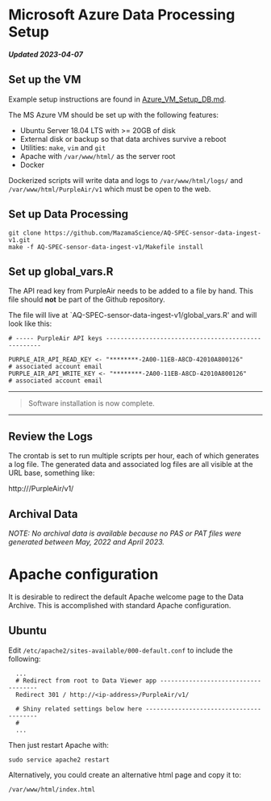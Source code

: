 # Microsoft Azure Data Processing Setup

**_Updated 2023-04-07_**

## Set up the VM

Example setup instructions are found in [Azure_VM_Setup_DB.md](Azure_VM_Setup_DP.md).

The MS Azure VM should be set up with the following features:

- Ubuntu Server 18.04 LTS with >= 20GB of disk
- External disk or backup so that data archives survive a reboot
- Utilities: `make`, `vim` and `git`
- Apache with `/var/www/html/` as the server root
- Docker

Dockerized scripts will write data and logs to `/var/www/html/logs/` and
`/var/www/html/PurpleAir/v1` which must be open to the web.

## Set up Data Processing

```
git clone https://github.com/MazamaScience/AQ-SPEC-sensor-data-ingest-v1.git
make -f AQ-SPEC-sensor-data-ingest-v1/Makefile install
```

## Set up global_vars.R

The API read key from PurpleAir needs to be added to a file by hand. This file
should **not** be part of the Github repository.

The file will live at `AQ-SPEC-sensor-data-ingest-v1/global_vars.R' and will
look like this:

```
# ----- PurpleAir API keys ----------------------------------------------------

PURPLE_AIR_API_READ_KEY <- "********-2A00-11EB-A8CD-42010A800126"     # associated account email
PURPLE_AIR_API_WRITE_KEY <- "********-2A00-11EB-A8CD-42010A800126"    # associated account email
```

---

> Software installation is now complete.

---

## Review the Logs

The crontab is set to run multiple scripts per hour, each of which generates
a log file. The generated data and associated log files are all visible at the
URL base, something like:

http://<ip-address>/PurpleAir/v1/

## Archival Data

_NOTE: No archival data is available because no PAS or PAT files were generated
between May, 2022 and April 2023._

# Apache configuration

It is desirable to redirect the default Apache welcome page to the Data Archive.
This is accomplished with standard Apache configuration.

## Ubuntu

Edit `/etc/apache2/sites-available/000-default.conf` to include the following:

```
  ...
  # Redirect from root to Data Viewer app ------------------------------------
  Redirect 301 / http://<ip-address>/PurpleAir/v1/

  # Shiny related settings below here ----------------------------------------
  #
  ...
```

Then just restart Apache with:

```
sudo service apache2 restart
```

Alternatively, you could create an alternative html page and copy it to:

```
/var/www/html/index.html
```
